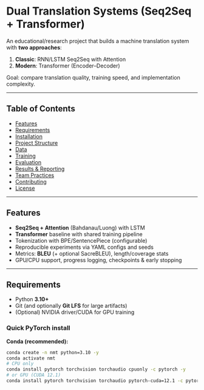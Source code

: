 
# Dual Translation Systems (Seq2Seq + Transformer)

An educational/research project that builds a machine translation system with **two approaches**:
1) **Classic**: RNN/LSTM Seq2Seq with Attention  
2) **Modern**: Transformer (Encoder–Decoder)

Goal: compare translation quality, training speed, and implementation complexity.

---

## Table of Contents
- [Features](#features)
- [Requirements](#requirements)
- [Installation](#installation)
- [Project Structure](#project-structure)
- [Data](#data)
- [Training](#training)
- [Evaluation](#evaluation)
- [Results & Reporting](#results--reporting)
- [Team Practices](#team-practices)
- [Contributing](#contributing)
- [License](#license)

---

## Features
- **Seq2Seq + Attention** (Bahdanau/Luong) with LSTM
- **Transformer** baseline with shared training pipeline
- Tokenization with BPE/SentencePiece (configurable)
- Reproducible experiments via YAML configs and seeds
- Metrics: **BLEU** (+ optional SacreBLEU), length/coverage stats
- GPU/CPU support, progress logging, checkpoints & early stopping

---

## Requirements
- Python **3.10+**
- Git (and optionally **Git LFS** for large artifacts)
- (Optional) NVIDIA driver/CUDA for GPU training

### Quick PyTorch install
**Conda (recommended):**
```bash
conda create -n nmt python=3.10 -y
conda activate nmt
# CPU only
conda install pytorch torchvision torchaudio cpuonly -c pytorch -y
# or GPU (CUDA 12.1)
conda install pytorch torchvision torchaudio pytorch-cuda=12.1 -c pytorch -c nvidia -y
